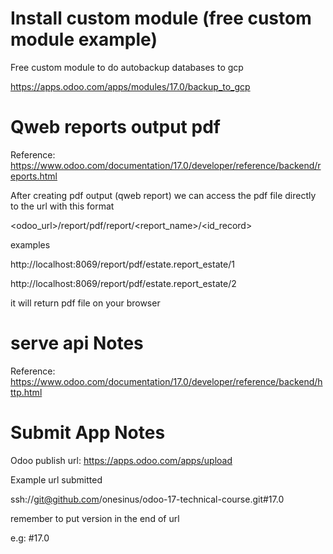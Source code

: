 # Install custom module (free custom module example)
Free custom module to do autobackup databases to gcp

https://apps.odoo.com/apps/modules/17.0/backup_to_gcp

# Qweb reports output pdf
Reference: https://www.odoo.com/documentation/17.0/developer/reference/backend/reports.html

After creating pdf output (qweb report) we can access the pdf file directly to the url with this format

<odoo_url>/report/pdf/report/<report_name>/<id_record>

examples

http://localhost:8069/report/pdf/estate.report_estate/1

http://localhost:8069/report/pdf/estate.report_estate/2

it will return pdf file on your browser

# serve api Notes
Reference: https://www.odoo.com/documentation/17.0/developer/reference/backend/http.html

# Submit App Notes

Odoo publish url: https://apps.odoo.com/apps/upload

Example url submitted

ssh://git@github.com/onesinus/odoo-17-technical-course.git#17.0

remember to put version in the end of url 

e.g: #17.0
